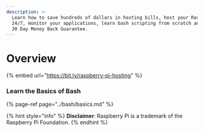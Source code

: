 ```yaml
---
description: >-
  Learn how to save hundreds of dollars in hosting bills, host your Raspberry Pi
  24/7, monitor your applications, learn bash scripting from scratch and more!
  30 Day Money Back Guarantee.
---
```


# Overview

{% embed url="https://bit.ly/raspberry-pi-hosting" %}

### Learn the Basics of Bash

{% page-ref page="../bash/basics.md" %}

{% hint style="info" %}
**Disclaimer**: Raspberry Pi is a trademark of the Raspberry Pi Foundation.
{% endhint %}

